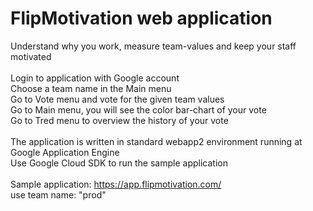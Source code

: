 # FlipMotivation web application
Understand why you work, measure team-values and keep your staff motivated<br/>
<br/>
Login to application with Google account <br/>
Choose a team name in the Main menu <br/>
Go to Vote menu and vote for the given team values <br/>
Go to Main menu, you will see the color bar-chart of your vote <br/>
Go to Tred menu to overview the history of your vote <br/>
<br/>
The application is written in standard webapp2 environment running at Google Application Engine <br/>
Use Google Cloud SDK to run the sample application <br/>
<br/>
Sample application: https://app.flipmotivation.com/<br/>
use team name: "prod"<br/>
